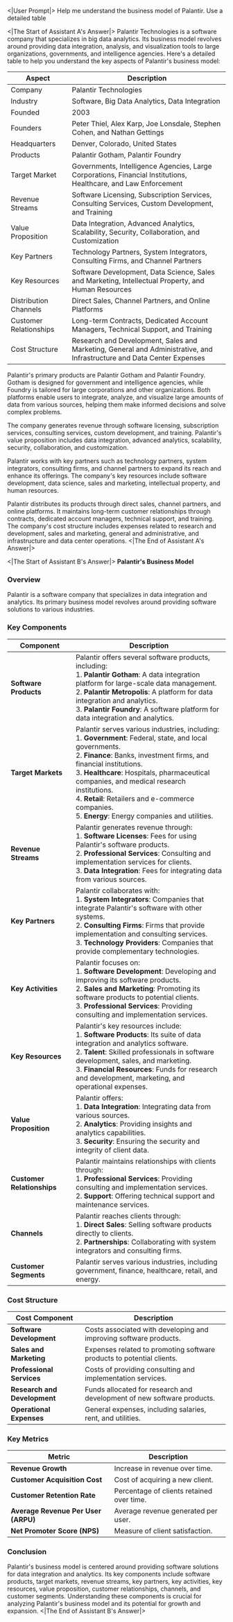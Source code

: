 <|User Prompt|>
Help me understand the business model of Palantir. Use a detailed table

<|The Start of Assistant A's Answer|>
Palantir Technologies is a software company that specializes in big data analytics. Its business model revolves around providing data integration, analysis, and visualization tools to large organizations, governments, and intelligence agencies. Here's a detailed table to help you understand the key aspects of Palantir's business model:

| Aspect                 | Description                                                                                                           |
|------------------------|-----------------------------------------------------------------------------------------------------------------------|
| Company                | Palantir Technologies                                                                                                 |
| Industry               | Software, Big Data Analytics, Data Integration                                                                         |
| Founded                | 2003                                                                                                                  |
| Founders               | Peter Thiel, Alex Karp, Joe Lonsdale, Stephen Cohen, and Nathan Gettings                                               |
| Headquarters           | Denver, Colorado, United States                                                                                        |
| Products               | Palantir Gotham, Palantir Foundry                                                                                      |
| Target Market          | Governments, Intelligence Agencies, Large Corporations, Financial Institutions, Healthcare, and Law Enforcement       |
| Revenue Streams        | Software Licensing, Subscription Services, Consulting Services, Custom Development, and Training                       |
| Value Proposition      | Data Integration, Advanced Analytics, Scalability, Security, Collaboration, and Customization                         |
| Key Partners           | Technology Partners, System Integrators, Consulting Firms, and Channel Partners                                       |
| Key Resources          | Software Development, Data Science, Sales and Marketing, Intellectual Property, and Human Resources                   |
| Distribution Channels  | Direct Sales, Channel Partners, and Online Platforms                                                                   |
| Customer Relationships | Long-term Contracts, Dedicated Account Managers, Technical Support, and Training                                      |
| Cost Structure         | Research and Development, Sales and Marketing, General and Administrative, and Infrastructure and Data Center Expenses |

Palantir's primary products are Palantir Gotham and Palantir Foundry. Gotham is designed for government and intelligence agencies, while Foundry is tailored for large corporations and other organizations. Both platforms enable users to integrate, analyze, and visualize large amounts of data from various sources, helping them make informed decisions and solve complex problems.

The company generates revenue through software licensing, subscription services, consulting services, custom development, and training. Palantir's value proposition includes data integration, advanced analytics, scalability, security, collaboration, and customization.

Palantir works with key partners such as technology partners, system integrators, consulting firms, and channel partners to expand its reach and enhance its offerings. The company's key resources include software development, data science, sales and marketing, intellectual property, and human resources.

Palantir distributes its products through direct sales, channel partners, and online platforms. It maintains long-term customer relationships through contracts, dedicated account managers, technical support, and training. The company's cost structure includes expenses related to research and development, sales and marketing, general and administrative, and infrastructure and data center operations.
<|The End of Assistant A's Answer|>

<|The Start of Assistant B's Answer|>
**Palantir's Business Model**

### Overview

Palantir is a software company that specializes in data integration and analytics. Its primary business model revolves around providing software solutions to various industries.

### Key Components

| **Component** | **Description** |
| --- | --- |
| **Software Products** | Palantir offers several software products, including: <br> 1. **Palantir Gotham**: A data integration platform for large-scale data management. <br> 2. **Palantir Metropolis**: A platform for data integration and analytics. <br> 3. **Palantir Foundry**: A software platform for data integration and analytics. |
| **Target Markets** | Palantir serves various industries, including: <br> 1. **Government**: Federal, state, and local governments. <br> 2. **Finance**: Banks, investment firms, and financial institutions. <br> 3. **Healthcare**: Hospitals, pharmaceutical companies, and medical research institutions. <br> 4. **Retail**: Retailers and e-commerce companies. <br> 5. **Energy**: Energy companies and utilities. |
| **Revenue Streams** | Palantir generates revenue through: <br> 1. **Software Licenses**: Fees for using Palantir's software products. <br> 2. **Professional Services**: Consulting and implementation services for clients. <br> 3. **Data Integration**: Fees for integrating data from various sources. |
| **Key Partners** | Palantir collaborates with: <br> 1. **System Integrators**: Companies that integrate Palantir's software with other systems. <br> 2. **Consulting Firms**: Firms that provide implementation and consulting services. <br> 3. **Technology Providers**: Companies that provide complementary technologies. |
| **Key Activities** | Palantir focuses on: <br> 1. **Software Development**: Developing and improving its software products. <br> 2. **Sales and Marketing**: Promoting its software products to potential clients. <br> 3. **Professional Services**: Providing consulting and implementation services. |
| **Key Resources** | Palantir's key resources include: <br> 1. **Software Products**: Its suite of data integration and analytics software. <br> 2. **Talent**: Skilled professionals in software development, sales, and marketing. <br> 3. **Financial Resources**: Funds for research and development, marketing, and operational expenses. |
| **Value Proposition** | Palantir offers: <br> 1. **Data Integration**: Integrating data from various sources. <br> 2. **Analytics**: Providing insights and analytics capabilities. <br> 3. **Security**: Ensuring the security and integrity of client data. |
| **Customer Relationships** | Palantir maintains relationships with clients through: <br> 1. **Professional Services**: Providing consulting and implementation services. <br> 2. **Support**: Offering technical support and maintenance services. |
| **Channels** | Palantir reaches clients through: <br> 1. **Direct Sales**: Selling software products directly to clients. <br> 2. **Partnerships**: Collaborating with system integrators and consulting firms. |
| **Customer Segments** | Palantir serves various industries, including government, finance, healthcare, retail, and energy. |

### Cost Structure

| **Cost Component** | **Description** |
| --- | --- |
| **Software Development** | Costs associated with developing and improving software products. |
| **Sales and Marketing** | Expenses related to promoting software products to potential clients. |
| **Professional Services** | Costs of providing consulting and implementation services. |
| **Research and Development** | Funds allocated for research and development of new software products. |
| **Operational Expenses** | General expenses, including salaries, rent, and utilities. |

### Key Metrics

| **Metric** | **Description** |
| --- | --- |
| **Revenue Growth** | Increase in revenue over time. |
| **Customer Acquisition Cost** | Cost of acquiring a new client. |
| **Customer Retention Rate** | Percentage of clients retained over time. |
| **Average Revenue Per User (ARPU)** | Average revenue generated per user. |
| **Net Promoter Score (NPS)** | Measure of client satisfaction. |

### Conclusion

Palantir's business model is centered around providing software solutions for data integration and analytics. Its key components include software products, target markets, revenue streams, key partners, key activities, key resources, value proposition, customer relationships, channels, and customer segments. Understanding these components is crucial for analyzing Palantir's business model and its potential for growth and expansion.
<|The End of Assistant B's Answer|>
